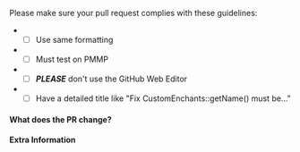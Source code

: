 <!-- DO NOT REMOVE THIS:
failing to complete the required fields will result in the issue being closed due to insufficient information.
-->
Please make sure your pull request complies with these guidelines:
- * [ ] Use same formatting
- * [ ] Must test on PMMP
- * [ ] ***PLEASE*** don't use the GitHub Web Editor
- * [ ] Have a detailed title like "Fix CustomEnchants::getName() must be..."

#### **What does the PR change?**
<!-- Does your Pull Request fix a bug? Enhancements to the plugin? -->

#### **Extra Information**
<!-- Anything else we should know? -->
